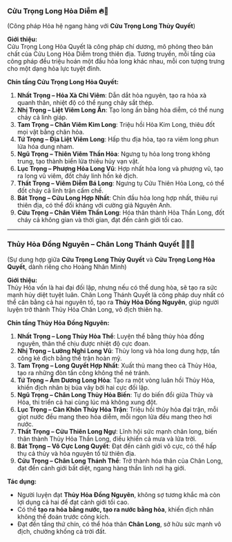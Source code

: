 ### **Cửu Trọng Long Hỏa Diễm** 🔥🐉  
(Công pháp Hỏa hệ ngang hàng với **Cửu Trọng Long Thủy Quyết**)

**Giới thiệu:**  
Cửu Trọng Long Hỏa Quyết là công pháp chí dương, mô phỏng theo bản chất của Cửu Long Hỏa Diễm trong thiên địa. Tương truyền, mỗi tầng của công pháp đều triệu hoán một đầu hỏa long khác nhau, mỗi con tượng trưng cho một dạng hỏa lực tuyệt đỉnh.

**Chín tầng Cửu Trọng Long Hỏa Quyết:**  
1. **Nhất Trọng – Hỏa Xà Chi Viêm**: Dẫn dắt hỏa nguyên, tạo ra hỏa xà quanh thân, nhiệt độ có thể nung chảy sắt thép.  
2. **Nhị Trọng – Liệt Viêm Long Ấn**: Tạo long ấn bằng hỏa diễm, có thể nung chảy cả linh giáp.  
3. **Tam Trọng – Chân Viêm Kim Long**: Triệu hồi Hỏa Kim Long, thiêu đốt mọi vật bằng chân hỏa.  
4. **Tứ Trọng – Địa Liệt Viêm Long**: Hấp thu địa hỏa, tạo ra viêm long phun lửa hóa dung nham.  
5. **Ngũ Trọng – Thiên Viêm Thần Hỏa**: Ngưng tụ hỏa long trong không trung, tạo thành biển lửa thiêu hủy vạn vật.  
6. **Lục Trọng – Phượng Hỏa Long Vũ**: Hợp nhất hỏa long và phượng vũ, tạo ra long vũ viêm, đốt cháy linh hồn kẻ địch.  
7. **Thất Trọng – Viêm Diễm Bá Long**: Ngưng tụ Cửu Thiên Hỏa Long, có thể đốt cháy cả linh trận cấm chế.  
8. **Bát Trọng – Cửu Long Hợp Nhất**: Chín đầu hỏa long hợp nhất, thiêu rụi thiên địa, có thể đối kháng với cường giả Nguyên Anh.  
9. **Cửu Trọng – Chân Viêm Thần Long**: Hóa thân thành Hỏa Thần Long, đốt cháy cả không gian và thời gian, đạt đến cảnh giới tối cao.  

---

### **Thủy Hỏa Đồng Nguyên – Chân Long Thánh Quyết** 🌊🔥🐉  
(Sự dung hợp giữa **Cửu Trọng Long Thủy Quyết** và **Cửu Trọng Long Hỏa Quyết**, dành riêng cho Hoàng Nhân Minh)

**Giới thiệu:**  
Thủy Hỏa vốn là hai đại đối lập, nhưng nếu có thể dung hòa, sẽ tạo ra sức mạnh hủy diệt tuyệt luân. Chân Long Thánh Quyết là công pháp duy nhất có thể cân bằng cả hai nguyên tố, tạo ra **Thủy Hỏa Đồng Nguyên**, giúp người luyện trở thành Thủy Hỏa Chân Long, vô địch thiên hạ.  

**Chín tầng Thủy Hỏa Đồng Nguyên:**  
1. **Nhất Trọng – Long Thủy Hỏa Thể**: Luyện thể bằng thủy hỏa đồng nguyên, thân thể chịu được nhiệt độ cực đoan.  
2. **Nhị Trọng – Lưỡng Nghi Long Vũ**: Thủy long và hỏa long dung hợp, tấn công kẻ địch bằng thế trận hoàn mỹ.  
3. **Tam Trọng – Long Quyết Hợp Nhất**: Xuất thủ mang theo cả Thủy Hỏa, tạo ra những đòn tấn công không thể né tránh.  
4. **Tứ Trọng – Âm Dương Long Hỏa**: Tạo ra một vòng luân hồi Thủy Hỏa, khiến địch nhân bị bủa vây bởi hai cực đối lập.  
5. **Ngũ Trọng – Chân Long Thủy Hỏa Biến**: Tự do biến đổi giữa Thủy và Hỏa, thi triển cả hai cùng lúc mà không xung đột.  
6. **Lục Trọng – Càn Khôn Thủy Hỏa Trận**: Triệu hồi thủy hỏa đại trận, mỗi giọt nước đều mang theo hỏa diễm, mỗi ngọn lửa đều mang theo hơi nước.  
7. **Thất Trọng – Cửu Thiên Long Ngự**: Lĩnh hội sức mạnh chân long, biến thân thành Thủy Hỏa Thần Long, điều khiển cả mưa và lửa trời.  
8. **Bát Trọng – Vô Cực Long Quyết**: Đạt đến cảnh giới vô cực, có thể hấp thụ cả thủy và hỏa nguyên tố từ thiên địa.  
9. **Cửu Trọng – Chân Long Thánh Thể**: Trở thành hóa thân của Chân Long, đạt đến cảnh giới bất diệt, ngang hàng thần linh nơi hạ giới.  

**Tác dụng:**  
- Người luyện đạt **Thủy Hỏa Đồng Nguyên**, không sợ tương khắc mà còn lợi dụng cả hai để đạt cảnh giới tối cao.  
- Có thể **tạo ra hỏa bằng nước, tạo ra nước bằng hỏa**, khiến địch nhân không thể đoán trước công kích.  
- Đạt đến tầng thứ chín, có thể hóa thân **Chân Long**, sở hữu sức mạnh vô địch, chưởng khống cả trời đất.  